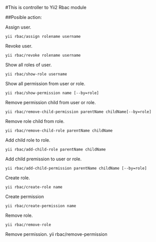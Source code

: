 #This is controller to Yii2 Rbac module

##Posible action:

Assign user.

    yii rbac/assign rolename username
Revoke user.

    yii rbac/revoke rolename username
Show all roles of user.

    yii rbac/show-role username
Show all permission from user or role.
  
    yii rbac/show-permission name [--by=role]
Remove permission child from user or role.

    yii rbac/remove-child-permission parentName childName[--by=role]
Remove role child from role.

    yii rbac/remove-child-role parentName childName
Add child role to role.

    yii rbac/add-child-role parentName childName
Add child premission to user or role.

    yii rbac/add-child-permission parentName childName [--by=role]
Create role.

    yii rbac/create-role name
Create permission

    yii rbac/create-permission name
Remove role.

    yii rbac/remove-role
Remove permission.
    yii rbac/remove-permission



